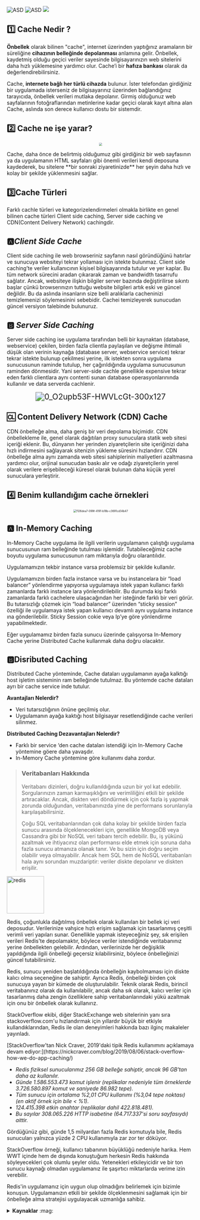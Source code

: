
![ASD](https://img.shields.io/badge/VS%202019-Visual%20Studio-blueviolet) ![ASD](https://img.shields.io/badge/ASP.NET%20CORE-.NET%205-blue) ![](https://img.shields.io/badge/SQL%20SERVER%202019-Express-yellow) 



## 1️⃣ Cache Nedir ?

**Önbellek** olarak bilinen "cache", internet üzerinden yaptığınız aramaların bir süreliğine **cihazının belleğinde depolanması** anlamına gelir. Önbellek, kaydetmiş olduğu geçici veriler sayesinde bilgisayarınızın web sitelerini daha hızlı yüklemesine yardımcı olur. Cache’i bir **hafıza bankası** olarak da değerlendirebilirsiniz.

Cache, **internete bağlı her türlü cihazda** bulunur. İster telefondan girdiğiniz bir uygulamada isterseniz de bilgisayarınız üzerinden bağlandığınız tarayıcıda, önbellek verileri mutlaka depolanır. Girmiş olduğunuz web sayfalarının fotoğraflarından metinlerine kadar geçici olarak kayıt altına alan Cache, aslında son derece kullanıcı dostu bir sistemdir. 

## 2️⃣ Cache ne işe yarar?
<p align="center">
<img src="https://i.ibb.co/NSxLGBs/2e7c3f8a4972954646cb7822dcf78d1bffac32d0.jpg" style="zoom:50%;" />
</p>
Cache, daha önce de belirtmiş olduğumuz gibi girdiğiniz bir web sayfasının ya da uygulamanın HTML sayfaları gibi önemli verileri kendi deposuna kaydederek, bu sitelere **bir sonraki ziyaretinizde** her şeyin daha hızlı ve kolay bir şekilde yüklenmesini sağlar. 

## 3️⃣**Cache Türleri** 

Farklı cachle türleri ve kategorizelendirmeleri olmakla birlikte en genel bilinen cache türleri Client side caching, Server side caching ve CDN(Content Delivery Network) cachingdir.

## 🅰️***Client Side Cache***

Client side caching ile web browseriniz sayfanın nasıl göründüğünü hatırlar ve sunucuya websiteyi tekrar yollaması için istekte bulunmaz. Client side caching’te veriler kullanıcının kişisel bilgisayarında tutulur ve yer kaplar. Bu tüm network sürecini aradan çıkararak zaman ve bandwidth tasarrufu sağlatır. Ancak, websiteye ilişkin bilgiler server bazında değiştirilirse sıkıntı başlar çünkü browserınızın tuttuğu website bilgileri artık eski ve güncel değildir. Bu da aslında insanların size belli aralıklarla cacheninizi temizlemenizi söylemesinini sebebidir. Cachei temizleyerek sunucudan güncel versiyon talebinde bulunuruz.

##  :b: ***Server Side Caching***

Server side caching ise uygulama tarafından belli bir kaynaktan (database, webservice) çekilen, birden fazla clientla paylaşılan ve değişme ihtimali düşük olan verinin kaynağa (database server, webservice service) tekrar tekrar istekte bulunup çekilmesi yerine, ilk istekten sonra uygulama sunucusunun raminde tutulup, her çağırıldığında uygulama sunucusunun raminden dönmesidir. Yani server-side cachle genellikle expensive tekrar eden farklı clientlara aynı contenti sunan database operasyonlarınında kullanılır ve data serverda cachlenir.
<p align="center">
<img src="https://i.ibb.co/Scw33rZ/0-O2upb53-F-HWVLc-Gt-300x127.png" alt="0_O2upb53F-HWVLcGt-300x127" style="zoom:150%;" />
</p>

##  :cl:  Content Delivery Network (CDN) Cache

CDN önbelleğe alma, daha geniş bir veri depolama biçimidir. CDN önbellekleme ile, genel olarak dağıtılan proxy sunuculara statik web sitesi içeriği eklenir. Bu, dünyanın her yerinden ziyaretçilerin site içeriğinizi daha hızlı indirmesini sağlayarak sitenizin yükleme süresini hızlandırır. CDN önbelleğe alma aynı zamanda web sitesi sahiplerinin maliyetleri azaltmasına yardımcı olur, orijinal sunucudan baskı alır ve odağı ziyaretçilerin yerel olarak verilere erişebileceği küresel olarak bulunan daha küçük yerel sunuculara yerleştirir.

## :four: Benim kullandığım cache örnekleri
<p align="center">
<img src="https://i.ibb.co/9Tc7Xnq/distributed-caching-in-aspdotnet-core-with-redis-1.png" alt="1126dea7-099f-4191-b18b-c3691cd34b47" style="zoom:50%;" />
</p>

## 🅰️ In-Memory Caching

In-Memory Cache uygulama ile ilgili verilerin uygulamanın çalıştığı uygulama sunucusunun ram belleğinde tutulması işlemidir. Tutabileceğimiz cache boyutu uygulama sunucusunun ram miktarıyla doğru olarantılıdır.

Uygulamamızın tekbir instance varsa problemsiz bir şekilde kullanılır.

Uygulamamızın birden fazla instance varsa ve bu instancelara bir “load balancer” yönlendirme yapıyorsa uygulamaya istek yapan kullanıcı farklı zamanlarda farklı instance lara yönlendirilebilir. Bu durumda kişi farklı zamanlarda farklı cachelere ulaşacağından her isteğinde farklı bir veri görür. Bu tutarsızlığı çözmek için “load balancer” üzerinden “sticky session” özelliği ile uygulamaya istek yapan kullanıcı devamlı aynı uygulama instance ına gönderilebilir. Sticky Session cokie veya Ip’ye göre yönlendirme yapabilmektedir.

Eğer uygulamamız birden fazla sunucu üzerinde çalışıyorsa In-Memory Cache yerine Distributed Cache kullanmak daha doğru olacaktır.

## :b:Disributed Caching

Distributed Cache yönteminde, Cache dataları uygulamanın ayağa kalktığı host işletim sisteminin ram belleğinde tutulmaz. Bu yöntemde cache dataları ayrı bir cache service inde tutulur.

**Avantajları Nelerdir?**

- Veri tutarsızlığının önüne geçilmiş olur.
- Uygulamanın ayağa kaktığı host bilgisayar resetlendiğinde cache verileri silinmez.

**Distributed Caching Dezavantajları Nelerdir?**

- Farklı bir service ‘den cache dataları istendiği için In-Memory Cache yöntemine göere daha yavaşdır.
- In-Memory Cache yöntemine göre kullanımı daha zordur.

> ### Veritabanları Hakkında
>
> Veritabanı dizinleri, doğru kullanıldığında uzun bir yol kat edebilir. Sorgularınızın zaman karmaşıklığını ve verimliliğini etkili bir şekilde artıracaklar. Ancak, diskten veri döndürmek için çok fazla iş yapmak zorunda olduğundan, veritabanınızda yine de performans sorunlarıyla karşılaşabilirsiniz.
>
> Çoğu SQL veritabanlarından çok daha kolay bir şekilde birden fazla sunucu arasında ölçeklenecekleri için, genellikle MongoDB veya Cassandra gibi bir NoSQL veri tabanı tercih edebilir. Bu, iş yükünü azaltmak ve ihtiyacınız olan performansı elde etmek için soruna daha fazla sunucu atmanıza olanak tanır. Ve bu sizin için doğru seçim olabilir veya olmayabilir. Ancak hem SQL hem de NoSQL veritabanları hala aynı sorundan muzdariptir: veriler diskte depolanır ve diskten erişilir.


<img  width ="100" src="https://i.ibb.co/yY3Lq2x/redis.png" alt="redis" align=”left” /> <p>Redis, çoğunlukla dağıtılmış önbellek olarak kullanılan bir bellek içi veri deposudur. Verilerinize vahşice hızlı erişim sağlamak için tasarlanmış çeşitli verimli veri yapıları sunar. Genellikle yapmak isteyeceğiniz şey, sık erişilen verileri Redis'te depolamaktır, böylece veriler istendiğinde veritabanınız yerine önbellekten gelebilir. Ardından, verilerinizde her değişiklik yapıldığında ilgili önbelleği geçersiz kılabilirsiniz, böylece önbelleğinizi güncel tutabilirsiniz. 

Redis, sunucu yeniden başlatıldığında önbelleğin kaybolmaması için diskte kalıcı olma seçeneğine de sahiptir. Ayrıca Redis, önbelleği birden çok sunucuya yayan bir kümede de oluşturulabilir. Teknik olarak Redis, birincil veritabanınız olarak da kullanılabilir, ancak daha sık olarak, kalıcı veriler için tasarlanmış daha zengin özelliklere sahip veritabanlarındaki yükü azaltmak için onu bir önbellek olarak kullanırız.

StackOverflow ekibi, diğer StackExchange web sitelerinin yanı sıra stackoverflow.com'u hızlandırmak için yıllardır büyük bir etkiyle kullandıklarından, Redis ile olan deneyimleri hakkında bazı ilginç makaleler yayınladı.
</p>
[StackOverflow'tan Nick Craver, 2019'daki tipik Redis kullanımını açıklamaya devam ediyor:](https://nickcraver.com/blog/2019/08/06/stack-overflow-how-we-do-app-caching/)

- *Redis fiziksel sunucularımız 256 GB belleğe sahiptir, ancak 96 GB'tan daha az kullanılır.*
- *Günde 1.586.553.473 komut işlenir (replikalar nedeniyle tüm örneklerde 3.726.580.897 komut ve saniyede 86.982 tepe).*
- *Tüm sunucu için ortalama %2,01 CPU kullanımı (%3,04 tepe noktası) (en aktif örnek için bile < %1).*
- *124.415.398 etkin anahtar (replikalar dahil 422.818.481).*
- *Bu sayılar 308.065.226 HTTP isabetine (64.717.337'si soru sayfasıydı) aittir.*

Gördüğünüz gibi, günde 1,5 milyardan fazla Redis komutuyla bile, Redis sunucuları yalnızca yüzde 2 CPU kullanımıyla zar zor ter döküyor.

StackOverflow örneği, kullanıcı tabanının büyüklüğü nedeniyle harika. Hem WWT içinde hem de dışında konuştuğum herkesin Redis hakkında söyleyecekleri çok olumlu şeyler oldu. Yetenekleri etkileyicidir ve bir ton sunucu kaynağı olmadan uygulamanız ile şaşırtıcı miktarlarda verime izin verebilir. 

Redis'in uygulamanız için uygun olup olmadığını belirlemek için bizimle konuşun. Uygulamanızın etkili bir şekilde ölçeklenmesini sağlamak için bir önbelleğe alma stratejisi uygulayacak uzmanlığa sahibiz.


<details>
<summary><b>Kaynaklar</b> :mag: </summary>
<p>

[Kaynak 1](https://www.wwt.com/article/the-power-of-distributed-caching-with-redis/) :+1:
[Kaynak 2](https://www.webtekno.com/cache-nedir-h99461.html) :+1:
[Kaynak 3](https://blexin.com/en/blog-en/distributed-cache-in-asp-net-core/) :+1:
[Kaynak 4](http://cagataykiziltan.net/tr/cache-ve-cache-turleri/) :+1:
[Kaynak 5](https://docs.microsoft.com/tr-tr/aspnet/core/performance/caching/memory?view=aspnetcore-5.0) :+1:
</p>
<p>bir çok makale :bowtie: </p>

![Medium](https://img.shields.io/badge/Medium-12100E?style=for-the-badge&logo=medium&logoColor=white)

<p>bir çok video :eye_speech_bubble: </p>

![YouTube](https://img.shields.io/badge/youtube-%23FF0000.svg?style=for-the-badge&logo=YouTube&logoColor=white)

<p>bir çok başlık :page_with_curl: </p>

![Stack Overflow](https://img.shields.io/badge/-Stackoverflow-FE7A16?style=for-the-badge&logo=stack-overflow&logoColor=white)
